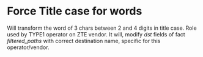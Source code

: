# Force Title case for words
Will transform the word of 3 chars between 2 and 4 digits in title case.
Role used by TYPE1 operator on ZTE vendor.
It will, modify *dst* fields of fact *filtered_paths* with correct destination name, specific for this operator/vendor.
